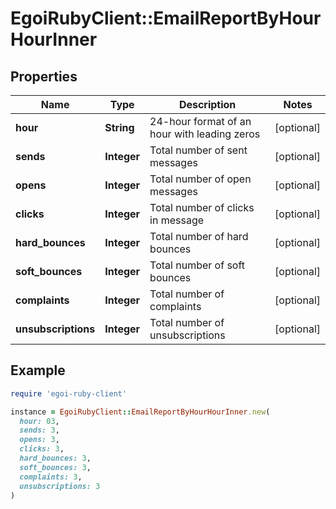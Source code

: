 # EgoiRubyClient::EmailReportByHourHourInner

## Properties

| Name | Type | Description | Notes |
| ---- | ---- | ----------- | ----- |
| **hour** | **String** | 24-hour format of an hour with leading zeros | [optional] |
| **sends** | **Integer** | Total number of sent messages | [optional] |
| **opens** | **Integer** | Total number of open messages | [optional] |
| **clicks** | **Integer** | Total number of clicks in message | [optional] |
| **hard_bounces** | **Integer** | Total number of hard bounces | [optional] |
| **soft_bounces** | **Integer** | Total number of soft bounces | [optional] |
| **complaints** | **Integer** | Total number of complaints | [optional] |
| **unsubscriptions** | **Integer** | Total number of unsubscriptions | [optional] |

## Example

```ruby
require 'egoi-ruby-client'

instance = EgoiRubyClient::EmailReportByHourHourInner.new(
  hour: 03,
  sends: 3,
  opens: 3,
  clicks: 3,
  hard_bounces: 3,
  soft_bounces: 3,
  complaints: 3,
  unsubscriptions: 3
)
```

